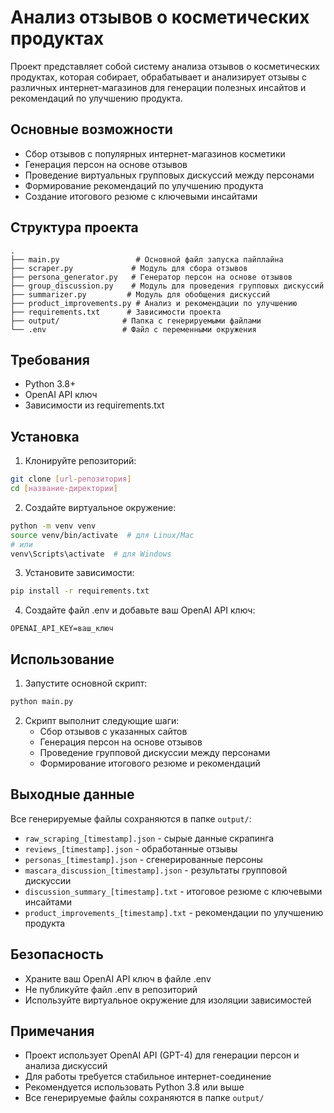 # Анализ отзывов о косметических продуктах

Проект представляет собой систему анализа отзывов о косметических продуктах, которая собирает, обрабатывает и анализирует отзывы с различных интернет-магазинов для генерации полезных инсайтов и рекомендаций по улучшению продукта.

## Основные возможности

- Сбор отзывов с популярных интернет-магазинов косметики
- Генерация персон на основе отзывов
- Проведение виртуальных групповых дискуссий между персонами
- Формирование рекомендаций по улучшению продукта
- Создание итогового резюме с ключевыми инсайтами

## Структура проекта

```
.
├── main.py                 # Основной файл запуска пайплайна
├── scraper.py             # Модуль для сбора отзывов
├── persona_generator.py   # Генератор персон на основе отзывов
├── group_discussion.py    # Модуль для проведения групповых дискуссий
├── summarizer.py         # Модуль для обобщения дискуссий
├── product_improvements.py # Анализ и рекомендации по улучшению
├── requirements.txt      # Зависимости проекта
├── output/              # Папка с генерируемыми файлами
└── .env                 # Файл с переменными окружения
```

## Требования

- Python 3.8+
- OpenAI API ключ
- Зависимости из requirements.txt

## Установка

1. Клонируйте репозиторий:
```bash
git clone [url-репозитория]
cd [название-директории]
```

2. Создайте виртуальное окружение:
```bash
python -m venv venv
source venv/bin/activate  # для Linux/Mac
# или
venv\Scripts\activate  # для Windows
```

3. Установите зависимости:
```bash
pip install -r requirements.txt
```

4. Создайте файл .env и добавьте ваш OpenAI API ключ:
```
OPENAI_API_KEY=ваш_ключ
```

## Использование

1. Запустите основной скрипт:
```bash
python main.py
```

2. Скрипт выполнит следующие шаги:
   - Сбор отзывов с указанных сайтов
   - Генерация персон на основе отзывов
   - Проведение групповой дискуссии между персонами
   - Формирование итогового резюме и рекомендаций

## Выходные данные

Все генерируемые файлы сохраняются в папке `output/`:
- `raw_scraping_[timestamp].json` - сырые данные скрапинга
- `reviews_[timestamp].json` - обработанные отзывы
- `personas_[timestamp].json` - сгенерированные персоны
- `mascara_discussion_[timestamp].json` - результаты групповой дискуссии
- `discussion_summary_[timestamp].txt` - итоговое резюме с ключевыми инсайтами
- `product_improvements_[timestamp].txt` - рекомендации по улучшению продукта

## Безопасность

- Храните ваш OpenAI API ключ в файле .env
- Не публикуйте файл .env в репозиторий
- Используйте виртуальное окружение для изоляции зависимостей

## Примечания

- Проект использует OpenAI API (GPT-4) для генерации персон и анализа дискуссий
- Для работы требуется стабильное интернет-соединение
- Рекомендуется использовать Python 3.8 или выше
- Все генерируемые файлы сохраняются в папке `output/`